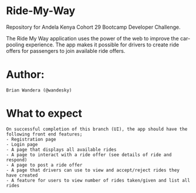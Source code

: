 # Ride-My-Way
Repository for Andela Kenya Cohort 29 Bootcamp Developer Challenge.

The Ride My Way application uses the power of the web to improve the car-pooling experience. 
The app makes it possible for drivers to create ride offers for passengers to join available ride offers.

# Author:
    Brian Wandera (@wandesky)

# What to expect
    On successful completion of this branch (UI), the app should have the following front end features;
    - Registration page
    - Login page
    - A page that displays all available rides
    - A page to interact with a ride offer (see details of ride and respond)
    - A page to post a ride offer
    - A page that drivers can use to view and accept/reject rides they have created
    - A feature for users to view number of rides taken/given and list all rides 

